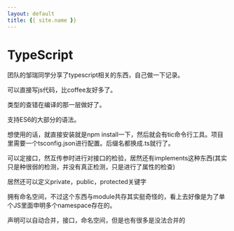 ```yaml
---
layout: default
title: {{ site.name }}
---
```

# TypeScript
团队的邹瑞同学分享了typescript相关的东西，自己做一下记录。

可以直接写js代码，比coffee友好多了。

类型的查错在编译的那一层做好了。

支持ES6的大部分的语法。

想使用的话，就直接安装就是npm install一下，然后就会有tic命令行工具。项目里需要一个tsconfig.json进行配置。后缀名都换成.ts就行了。

可以定接口，然互传参时进行对接口的检验，居然还有implements这种东西(其实只是种很弱的检测，并没有真正检测，只是进行了属性的检查)

居然还可以定义private，public，protected关键字

拥有命名空间，不过这个东西与module共存其实挺奇怪的，看上去好像是为了单个JS里面申明多个namespace存在的。

声明可以自动合并，接口，命名空间，但是也有很多是没法合并的
